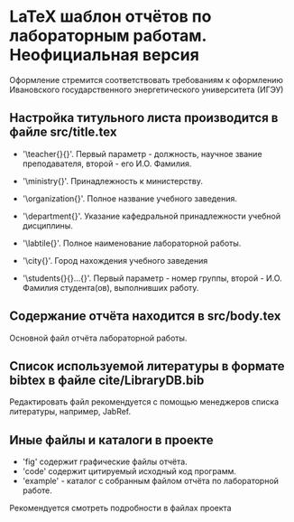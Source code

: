 # LaTeX шаблон отчётов по лабораторным работам. Неофициальная версия

Оформление стремится соответствовать требованиям к оформлению Ивановского
государственного энергетического университета (ИГЭУ)

## Настройка титульного листа производится в файле src/title.tex

- '\teacher{}{}'. Первый параметр - должность,
научное звание преподавателя, второй - его И.О. Фамилия.

- '\ministry{}'. Принадлежность к министерству.

- '\organization{}'. Полное название учебного заведения.

- '\department{}'. Указание кафедральной принадлежности учебной дисциплины.

- '\labtile{}'. Полное наименование лабораторной работы.

- '\city{}'. Город нахождения учебного заведения

- '\students{}{}...{}'. Первый параметр - номер группы, второй - И.О. Фамилия
студента(ов), выполнивших работу.

## Содержание отчёта находится в src/body.tex

Основной файл отчёта лабораторной работы.

## Список используемой литературы в формате bibtex в файле cite/LibraryDB.bib

Редактировать файл рекомендуется с помощью менеджеров списка литературы,
например, JabRef.

## Иные файлы и каталоги в проекте
- 'fig' содержит графические файлы отчёта.
- 'code' содержит цитируемый исходный код программ.
- 'example' - каталог с собранным файлом отчёта по лабораторной работе.


Рекомендуется смотреть подробности в файлах проекта
